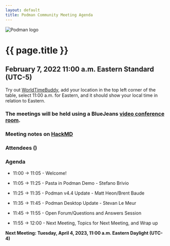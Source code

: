 ```yaml
---
layout: default
title: Podman Community Meeting Agenda
---
```


![Podman logo](../../../images/podman.svg)

# {{ page.title }}
## February 7, 2022 11:00 a.m. Eastern Standard (UTC-5)

Try out [WorldTimeBuddy](https://www.worldtimebuddy.com/?pl=1&lid=5,0&h=5&date=2/7/2023%7C3&hf=1), add your location in the top left corner of the table,
select 11:00 a.m. for Eastern, and it should show your local time in relation to Eastern.

### The meetings will be held using a BlueJeans [video conference room](https://bluejeans.com/880216278/2568).

### Meeting notes on [HackMD](https://hackmd.io/fc1zraYdS0-klJ2KJcfC7w)

### Attendees ()

### Agenda

* 11:00 -> 11:05 - Welcome! 

* 11:05 -> 11:25 - Pasta in Podman Demo - Stefano Brivio

* 11:25 -> 11:35 - Podman v4.4 Update - Matt Heon/Brent Baude

* 11:35 -> 11:45 - Podman Desktop Update - Stevan Le Meur

* 11:45 -> 11:55 - Open Forum/Questions and Answers Session

* 11:55 -> 12:00 - Next Meeting, Topics for Next Meeting, and Wrap up

**Next Meeting: Tuesday,  April 4, 2023, 11:00 a.m. Eastern Daylight (UTC-4)**
